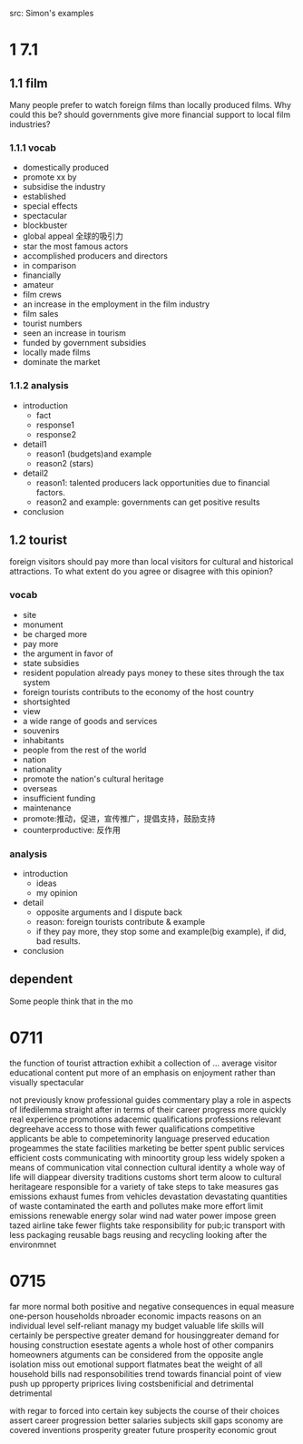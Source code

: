 src: Simon's examples

# 1 7.1

## 1.1 film
Many people prefer to watch foreign films than locally produced films. Why could this be? should governments give more financial support to local film industries?

### 1.1.1 vocab
- domestically produced
- promote xx by
- subsidise the industry
- established
- special effects
- spectacular
- blockbuster
- global appeal 全球的吸引力
- star the most famous actors
- accomplished producers and directors
- in comparison
- financially
- amateur
- film crews
- an increase in the employment in the film industry
- film sales
- tourist numbers
- seen an increase in tourism
- funded by government subsidies
- locally made films
- dominate the market

### 1.1.2 analysis
- introduction
	- fact
	- response1
	- response2
- detail1
	- reason1 (budgets)and example
	- reason2 (stars)
- detail2
	- reason1: talented producers lack opportunities due to financial factors.
	- reason2 and example: governments can get positive results 
- conclusion

## 1.2 tourist
foreign visitors should pay more than local visitors for cultural and historical attractions. To what extent do you agree or disagree with this opinion?

### vocab
- site
- monument
- be charged more
- pay more
- the argument in favor of
- state subsidies
- resident population already pays money to these sites through the tax system
- foreign tourists contributs to the economy of the host country
- shortsighted
- view
- a wide range of goods and services
- souvenirs
- inhabitants
- people from the rest of the world
- nation
- nationality
- promote the nation's cultural heritage
- overseas
- insufficient funding
- maintenance
- promote:推动，促进，宣传推广，提倡支持，鼓励支持
- counterproductive: 反作用

### analysis
- introduction
	- ideas
	- my opinion
- detail
	- opposite arguments and I dispute back
	- reason: foreign tourists contribute & example
	- if they pay more, they stop some and example(big example), if did, bad results.
- conclusion

## dependent
Some people think that in the mo

# 0711
the function of
tourist attraction
exhibit a collection of ...
average visitor
educational content
put more of an emphasis on enjoyment
rather than
visually spectacular

not previously know
professional guides
commentary
play a role in
aspects of lifedilemma
straight after in terms of their career
progress more quickly
real experience
promotions
adacemic qualifications
professions
relevant degreehave access to 
those with fewer qualifications
competitive
applicants
be able to competeminority language
preserved
education progeammes
the state
facilities
marketing
be better spent
public services
efficient
costs
communicating with minoortity group
less widely spoken a means of communication
vital connection
cultural identity
a whole way of life will diappear
diversity
traditions
customs
short term
aloow to
cultural heritageare responsible for
a variety of 
take steps to
take measures
gas emissions exhaust fumes from vehicles
devastation
devastating
quantities of waste
contaminated the earth and pollutes
make more effort
limit emissions
renewable energy
solar wind nad water power
impose green tazed
airline
take fewer flights
take responsibility for
pub;ic transport
with less packaging
reusable bags
reusing and recycling
looking after the environmnet

# 0715

far more normal both positive and negative consequences in equal measure one-person households
nbroader economic impacts
reasons
on an individual level
self-reliant
managy my budget
valuable life skills
will certainly be
perspective
greater demand for housinggreater demand for housing construction esestate agents
 a whole host of other companirs homeowners
 atguments
 can be considered from the opposite angle
 isolation
 miss out 
 emotional support
 flatmates
 beat the weight of all household bills nad responsobilities
 trend towards
 financial point of view
 push up pproperty priprices
 living costsbenificial and detrimental
detrimental

with regar to 
forced into certain key subjects
the course of their choices
assert
career progression
better salaries
subjects
skill gaps
sconomy are covered
inventions
prosperity
greater future prosperity
economic grout
